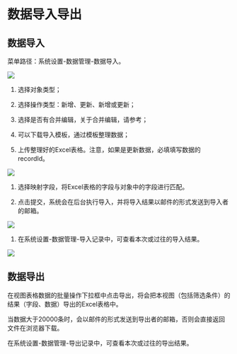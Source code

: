 # 数据导入导出

## 数据导入

菜单路径：系统设置-数据管理-数据导入。

![](https://tcs-devops.aliyuncs.com/storage/1134d28ede23df7716bab79427417b93b474?Signature=eyJhbGciOiJIUzI1NiIsInR5cCI6IkpXVCJ9.eyJBcHBJRCI6IjVlNzQ4MmQ2MjE1MjJiZDVjN2Y5YjMzNSIsIl9hcHBJZCI6IjVlNzQ4MmQ2MjE1MjJiZDVjN2Y5YjMzNSIsIl9vcmdhbml6YXRpb25JZCI6IiIsImV4cCI6MTcxODA5NDQ5MywiaWF0IjoxNzE3NDg5NjkzLCJyZXNvdXJjZSI6Ii9zdG9yYWdlLzExMzRkMjhlZGUyM2RmNzcxNmJhYjc5NDI3NDE3YjkzYjQ3NCJ9.aOpHkiIW-6kO2J5TcQm6him_z5ANhgYw3Hr9D1vbnjg&download=image.png "")

1. 选择对象类型；

1. 选择操作类型：新增、更新、新增或更新；

1. 选择是否有合并编辑，关于合并编辑，请参考；

1. 可以下载导入模板，通过模板整理数据；

1. 上传整理好的Excel表格。注意，如果是更新数据，必填填写数据的recordId。

![](https://tcs-devops.aliyuncs.com/storage/11346115990ccc754fec39672a17bcd6a620?Signature=eyJhbGciOiJIUzI1NiIsInR5cCI6IkpXVCJ9.eyJBcHBJRCI6IjVlNzQ4MmQ2MjE1MjJiZDVjN2Y5YjMzNSIsIl9hcHBJZCI6IjVlNzQ4MmQ2MjE1MjJiZDVjN2Y5YjMzNSIsIl9vcmdhbml6YXRpb25JZCI6IiIsImV4cCI6MTcxODA5NDQ5MywiaWF0IjoxNzE3NDg5NjkzLCJyZXNvdXJjZSI6Ii9zdG9yYWdlLzExMzQ2MTE1OTkwY2NjNzU0ZmVjMzk2NzJhMTdiY2Q2YTYyMCJ9.56j277hFq9HDEmBas87i4-XLqc7plJqWMWrO77T7YZo&download=image.png "")

1. 选择映射字段，将Excel表格的字段与对象中的字段进行匹配。

1. 点击提交，系统会在后台执行导入，并将导入结果以邮件的形式发送到导入者的邮箱。

![](https://tcs-devops.aliyuncs.com/storage/113462f7e192d8ffa504fecf75821c03e4c5?Signature=eyJhbGciOiJIUzI1NiIsInR5cCI6IkpXVCJ9.eyJBcHBJRCI6IjVlNzQ4MmQ2MjE1MjJiZDVjN2Y5YjMzNSIsIl9hcHBJZCI6IjVlNzQ4MmQ2MjE1MjJiZDVjN2Y5YjMzNSIsIl9vcmdhbml6YXRpb25JZCI6IiIsImV4cCI6MTcxODA5NDQ5MywiaWF0IjoxNzE3NDg5NjkzLCJyZXNvdXJjZSI6Ii9zdG9yYWdlLzExMzQ2MmY3ZTE5MmQ4ZmZhNTA0ZmVjZjc1ODIxYzAzZTRjNSJ9.5u8k9M-ivcp2NPVxNER8Ok75NMDxVMcvxIu_SGWqQIA&download=image.png "")

1. 在系统设置-数据管理-导入记录中，可查看本次或过往的导入结果。

![](https://tcs-devops.aliyuncs.com/storage/1134458bd50728f854f3af38aa0ee70134fe?Signature=eyJhbGciOiJIUzI1NiIsInR5cCI6IkpXVCJ9.eyJBcHBJRCI6IjVlNzQ4MmQ2MjE1MjJiZDVjN2Y5YjMzNSIsIl9hcHBJZCI6IjVlNzQ4MmQ2MjE1MjJiZDVjN2Y5YjMzNSIsIl9vcmdhbml6YXRpb25JZCI6IiIsImV4cCI6MTcxODA5NDQ5MywiaWF0IjoxNzE3NDg5NjkzLCJyZXNvdXJjZSI6Ii9zdG9yYWdlLzExMzQ0NThiZDUwNzI4Zjg1NGYzYWYzOGFhMGVlNzAxMzRmZSJ9.DNCKOO-YMGA_7I-M_3XIRSv6DbWu3ZU_puKLFHrivEg&download=image.png "")



## 数据导出

在视图表格数据的批量操作下拉框中点击导出，将会把本视图（包括筛选条件）的结果（字段、数据）导出的Excel表格中。

当数据大于20000条时，会以邮件的形式发送到导出者的邮箱，否则会直接返回文件在浏览器下载。

在系统设置-数据管理-导出记录中，可查看本次或过往的导出结果。



